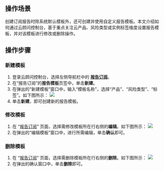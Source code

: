 ## 操作场景

创建订阅报告时除系统默认模板外，还可创建并使用自定义报告模板。本文介绍如何通过云顾问控制台，基于重点关注云产品、风险类型或实例标签维度设置报告模板，并对该模板进行修改或删除操作。


## 操作步骤

### 新建模板
1. 登录云顾问控制台，选择左侧导航栏中的 **[报告订阅](https://console.cloud.tencent.com/advisor/subscribe)**。
2. 在“报告订阅”的**报告模板**页签中，单击**新建**。
3. 在弹出的“新建模板”窗口中，输入“模板名称”，选择“产品”、“风险类型”、“标签”。如下图所示：
![](https://qcloudimg.tencent-cloud.cn/raw/903cd1de3a0a8745e023be4ae343230d.png)
4. 单击**新建**，即可创建新的报告模板。


### 修改模板
1. 在 “[报告订阅](https://console.cloud.tencent.com/advisor/subscribe)” 页面，选择需修改模板所在行右侧的**编辑**。如下图所示：
![](https://qcloudimg.tencent-cloud.cn/raw/e1785355d16b0aff181c795b54dbe65a.png)
2. 在弹出的“编辑模板”窗口中，进行所需编辑，单击**确认**即可。


### 删除模板
1. 在 “[报告订阅](https://console.cloud.tencent.com/advisor/subscribe)” 页面，选择需删除模板所在行右侧的**删除**。如下图所示：
![](https://qcloudimg.tencent-cloud.cn/raw/7acae4e0650c51e6befe4f1746ce9dbf.png)
2. 在弹出的确认窗口中，单击**删除**即可。
